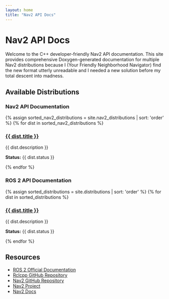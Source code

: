 ```yaml
---
layout: home
title: "Nav2 API Docs"
---
```


# Nav2 API Docs

Welcome to the C++ developer-friendly Nav2 API documentation. This site provides comprehensive Doxygen-generated documentation for multiple Nav2 distributions because I (Your Friendly Neighborhood Navigator) find the new format utterly unreadable and I needed a new solution before my total descent into madness.

## Available Distributions

### Nav2 API Documentation

<div class="distribution-grid">
  {% assign sorted_nav2_distributions = site.nav2_distributions | sort: 'order' %}
  {% for dist in sorted_nav2_distributions %}
  <div class="distribution-card nav2-card">
    <h3><a href="/nav2-{{ dist.slug }}/html/index.html">{{ dist.title }}</a></h3>
    <p>{{ dist.description }}</p>
    <p><strong>Status:</strong> {{ dist.status }}</p>
  </div>
  {% endfor %}
</div>

### ROS 2 API Documentation

<div class="distribution-grid">
  {% assign sorted_distributions = site.distributions | sort: 'order' %}
  {% for dist in sorted_distributions %}
  <div class="distribution-card">
    <h3><a href="/{{ dist.slug }}/html/index.html">{{ dist.title }}</a></h3>
    <p>{{ dist.description }}</p>
    <p><strong>Status:</strong> {{ dist.status }}</p>
  </div>
  {% endfor %}
</div>

## Resources

- [ROS 2 Official Documentation](https://docs.ros.org/)
- [Rclcpp GitHub Repository](https://github.com/ros2/rclcpp)
- [Nav2 GitHub Repository](https://github.com/ros-navigation/navigation2)
- [Nav2 Project](https://nav2.org/)
- [Nav2 Docs](https://docs.nav2.org/)